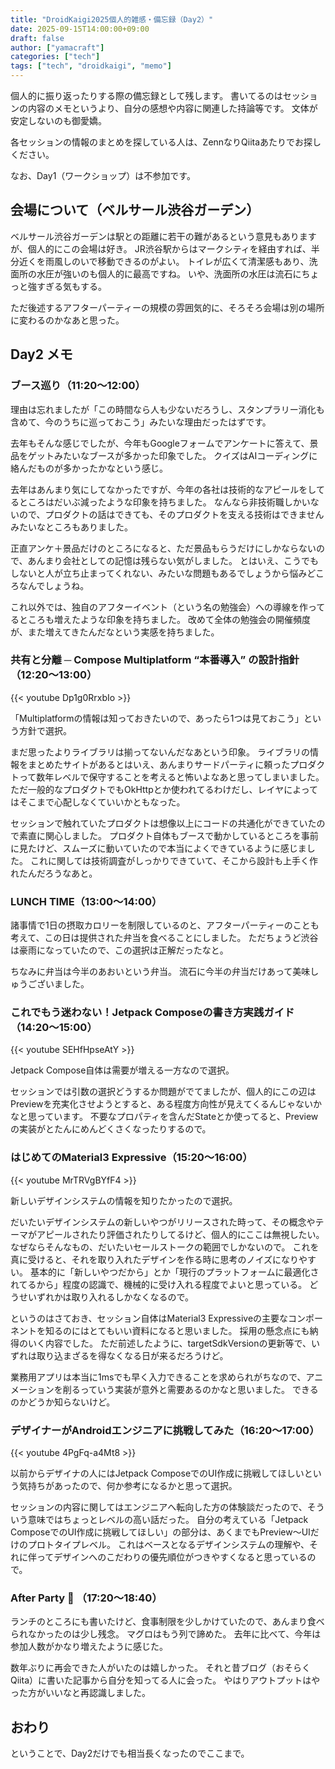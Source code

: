 ```yaml
---
title: "DroidKaigi2025個人的雑感・備忘録（Day2）"
date: 2025-09-15T14:00:00+09:00
draft: false
author: ["yamacraft"]
categories: ["tech"]
tags: ["tech", "droidkaigi", "memo"]
---
```


個人的に振り返ったりする際の備忘録として残します。
書いてるのはセッションの内容のメモというより、自分の感想や内容に関連した持論等です。
文体が安定しないのも御愛嬌。

各セッションの情報のまとめを探している人は、ZennなりQiitaあたりでお探しください。

なお、Day1（ワークショップ）は不参加です。

## 会場について（ベルサール渋谷ガーデン）

ベルサール渋谷ガーデンは駅との距離に若干の難があるという意見もありますが、個人的にこの会場は好き。
JR渋谷駅からはマークシティを経由すれば、半分近くを雨風しのいで移動できるのがよい。
トイレが広くて清潔感もあり、洗面所の水圧が強いのも個人的に最高ですね。
いや、洗面所の水圧は流石にちょっと強すぎる気もする。

ただ後述するアフターパーティーの規模の雰囲気的に、そろそろ会場は別の場所に変わるのかなあと思った。

## Day2 メモ

### ブース巡り（11:20〜12:00）

理由は忘れましたが「この時間なら人も少ないだろうし、スタンプラリー消化も含めて、今のうちに巡っておこう」みたいな理由だったはずです。

去年もそんな感じでしたが、今年もGoogleフォームでアンケートに答えて、景品をゲットみたいなブースが多かった印象でした。
クイズはAIコーディングに絡んだものが多かったかなという感じ。

去年はあんまり気にしてなかったですが、今年の各社は技術的なアピールをしてるところはだいぶ減ったような印象を持ちました。
なんなら非技術職しかいないので、プロダクトの話はできても、そのプロダクトを支える技術はできませんみたいなところもありました。

正直アンケ＋景品だけのところになると、ただ景品もらうだけにしかならないので、あんまり会社としての記憶は残らない気がしました。
とはいえ、こうでもしないと人が立ち止まってくれない、みたいな問題もあるでしょうから悩みどころなんでしょうね。

これ以外では、独自のアフターイベント（という名の勉強会）への導線を作ってるところも増えたような印象を持ちました。
改めて全体の勉強会の開催頻度が、また増えてきたんだなという実感を持ちました。

<!-- textlint-disable -->
### 共有と分離 ─ Compose Multiplatform “本番導入” の設計指針（12:20〜13:00）

{{< youtube Dp1g0RrxbIo >}}
<!-- textlint-enable -->

「Multiplatformの情報は知っておきたいので、あったら1つは見ておこう」という方針で選択。

まだ思ったよりライブラリは揃ってないんだなあという印象。
ライブラリの情報をまとめたサイトがあるとはいえ、あんまりサードパーティに頼ったプロダクトって数年レベルで保守することを考えると怖いよなあと思ってしまいました。
ただ一般的なプロダクトでもOkHttpとか使われてるわけだし、レイヤによってはそこまで心配しなくていいかともなった。

セッションで触れていたプロダクトは想像以上にコードの共通化ができていたので素直に関心しました。
プロダクト自体もブースで動かしているところを事前に見たけど、スムーズに動いていたので本当によくできているように感じました。
これに関しては技術調査がしっかりできていて、そこから設計も上手く作れたんだろうなあと。


### LUNCH TIME（13:00〜14:00）

諸事情で1日の摂取カロリーを制限しているのと、アフターパーティーのことも考えて、この日は提供された弁当を食べることにしました。
ただちょうど渋谷は豪雨になっていたので、この選択は正解だったなと。

ちなみに弁当は今半のあおいという弁当。
流石に今半の弁当だけあって美味しゅうございました。

<!-- textlint-disable -->
### これでもう迷わない！Jetpack Composeの書き方実践ガイド（14:20〜15:00）

{{< youtube SEHfHpseAtY >}}
<!-- textlint-enable -->

Jetpack Compose自体は需要が増える一方なので選択。

セッションでは引数の選択どうするか問題がでてましたが、個人的にこの辺はPreviewを充実化させようとすると、ある程度方向性が見えてくるんじゃないかなと思っています。
不要なプロパティを含んだStateとか使ってると、Previewの実装がとたんにめんどくさくなったりするので。

<!-- textlint-disable -->
### はじめてのMaterial3 Expressive（15:20〜16:00）

{{< youtube MrTRVgBYfF4 >}}
<!-- textlint-enable -->

新しいデザインシステムの情報を知りたかったので選択。

だいたいデザインシステムの新しいやつがリリースされた時って、その概念やテーマがアピールされたり評価されたりしてるけど、個人的にここは無視したい。
なぜならそんなもの、だいたいセールストークの範囲でしかないので。
これを真に受けると、それを取り入れたデザインを作る時に思考のノイズになりやすい。
基本的に「新しいやつだから」とか「現行のプラットフォームに最適化されてるから」程度の認識で、機械的に受け入れる程度でよいと思っている。
どうせいずれかは取り入れるしかなくなるので。

というのはさておき、セッション自体はMaterial3 Expressiveの主要なコンポーネントを知るのにはとてもいい資料になると思いました。
採用の懸念点にも納得のいく内容でした。
ただ前述したように、targetSdkVersionの更新等で、いずれは取り込まざるを得なくなる日が来るだろうけど。

業務用アプリは本当に1msでも早く入力できることを求められがちなので、アニメーションを削るっていう実装が意外と需要あるのかなと思いました。
できるのかどうか知らないけど。

<!-- textlint-disable -->
### デザイナーがAndroidエンジニアに挑戦してみた（16:20〜17:00）

{{< youtube 4PgFq-a4Mt8 >}}
<!-- textlint-enable -->

以前からデザイナの人にはJetpack ComposeでのUI作成に挑戦してほしいという気持ちがあったので、何か参考になるかと思って選択。

セッションの内容に関してはエンジニアへ転向した方の体験談だったので、そういう意味ではちょっとレベルの高い話だった。
自分の考えている「Jetpack ComposeでのUI作成に挑戦してほしい」の部分は、あくまでもPreview〜UIだけのプロトタイプレベル。
これはベースとなるデザインシステムの理解や、それに伴ってデザインへのこだわりの優先順位がつきやすくなると思っているので。

### After Party 🎉 （17:20〜18:40）

ランチのところにも書いたけど、食事制限を少しかけていたので、あんまり食べられなかったのは少し残念。
マグロはもう列で諦めた。
去年に比べて、今年は参加人数がかなり増えたように感じた。

数年ぶりに再会できた人がいたのは嬉しかった。
それと昔ブログ（おそらくQiita）に書いた記事から自分を知ってる人に会った。
やはりアウトプットはやった方がいいなと再認識しました。

## おわり

ということで、Day2だけでも相当長くなったのでここまで。